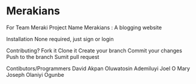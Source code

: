 # Merakians
For Team Meraki
Project Name
Merakians : A blogging website

Installation
None required, just sign or login

Contributing?
Fork it
Clone it
Create your branch
Commit your changes
Push to the branch
Sumit pull request

Contibutors/Programmers
David Akpan
Oluwatosin Ademiluyi
Joel O
Mary Joseph
Olaniyi Ogunbe
